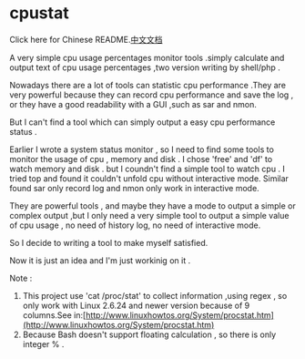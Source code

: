 # cpustat
Click here for Chinese README.[中文文档](https://github.com/catscarlet/cpustat/blob/master/README_zh-cn.md)

A very simple cpu usage percentages monitor tools .simply calculate and output text of cpu usage percentages ,two version writing by shell/php .

Nowadays there are a lot of tools can statistic cpu performance .They are very powerful because they can record cpu performance and save the log , or they have a good readability with a GUI ,such as sar and nmon.

But I can't find a tool which can simply output a easy cpu performance status .

Earlier I wrote a system status monitor , so I need to find some tools to monitor the usage of cpu , memory and disk . I chose 'free' and 'df' to watch memory and disk . but I coundn't find a simple tool to watch cpu . I tried top and found it couldn't unfold cpu without interactive mode. Similar found sar only record log and nmon only work in interactive mode.

They are powerful tools , and maybe they have a mode to output a simple or complex output ,but I only need a very simple tool to output a simple value of cpu usage , no need of history log, no need of interactive mode.

So I decide to writing a tool to make myself satisfied.

Now it is just an idea and I'm just workinig on it .

Note :
1. This project use 'cat /proc/stat' to collect information ,using regex , so only work with Linux 2.6.24 and newer version because of 9 columns.See in:[http://www.linuxhowtos.org/System/procstat.htm](http://www.linuxhowtos.org/System/procstat.htm)
2. Because Bash doesn't support floating calculation , so there is only integer % .
